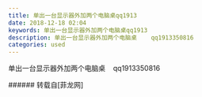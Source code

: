 ```yaml
---
title: 单出一台显示器外加两个电脑桌qq1913
date: 2018-12-18 02:04
keywords: 单出一台显示器外加两个电脑桌qq1913
description: 单出一台显示器外加两个电脑桌    qq1913350816
categories: used
---
```

<td class="t_f" id="postmessage_2513605">

单出一台显示器外加两个电脑桌    qq1913350816<br/>
<img alt="" border="0" class="zoom" data-cf-modified-a7a881afa79304a70b9815ab-="" file="http://www.flw.ph/data/appbyme/upload/image/201812/18/LKIJANCQDb0J.jpg" id="aimg_X712V" lazyloadthumb="1" onclick="" onmouseover="" src="http://www.flw.ph/data/appbyme/upload/image/201812/18/LKIJANCQDb0J.jpg"/><br/>
<img alt="" border="0" class="zoom" data-cf-modified-a7a881afa79304a70b9815ab-="" file="http://www.flw.ph/data/appbyme/upload/image/201812/18/j6bvFIRHALn2.jpg" id="aimg_UUqQu" lazyloadthumb="1" onclick="" onmouseover="" src="http://www.flw.ph/data/appbyme/upload/image/201812/18/j6bvFIRHALn2.jpg"/><br/>
</td>
###### 转载自[菲龙网]